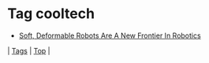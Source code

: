 <!--
title: Tag cooltech
date: 2020-06-28T15:26:59.115Z
tags:
-->
# Tag cooltech

 * [Soft, Deformable Robots Are A New Frontier In Robotics](69964182213.md)

| [Tags](tags.md) | [Top](index.md) |
